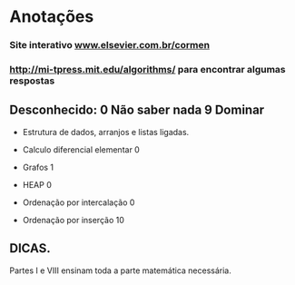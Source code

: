 # Anotações
### Site interativo www.elsevier.com.br/cormen
### http://mi-tpress.mit.edu/algorithms/  para encontrar algumas respostas

## Desconhecido: 0 Não saber nada 9 Dominar

* Estrutura de dados, arranjos e listas ligadas.

* Calculo diferencial elementar 0

* Grafos 1

* HEAP 0

* Ordenação por intercalação 0

* Ordenação por inserção 10

## DICAS.

Partes I e VIII ensinam toda a parte matemática necessária.









